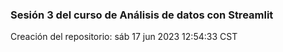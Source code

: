 ### Sesión 3 del curso de Análisis de datos con Streamlit

Creación del repositorio: sáb 17 jun 2023 12:54:33 CST
